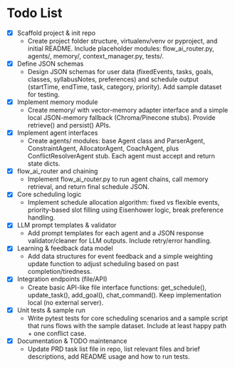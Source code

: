 # Todo List

- [x] Scaffold project & init repo
  - Create project folder structure, virtualenv/venv or pyproject, and initial README. Include placeholder modules: flow_ai_router.py, agents/, memory/, context_manager.py, tests/.
- [x] Define JSON schemas
  - Design JSON schemas for user data (fixedEvents, tasks, goals, classes, syllabusNotes, preferences) and schedule output (startTime, endTime, task, category, priority). Add sample dataset for testing.
- [x] Implement memory module
  - Create memory/ with vector-memory adapter interface and a simple local JSON-memory fallback (Chroma/Pinecone stubs). Provide retrieve() and persist() APIs.
- [x] Implement agent interfaces
  - Create agents/ modules: base Agent class and ParserAgent, ConstraintAgent, AllocatorAgent, CoachAgent, plus ConflictResolverAgent stub. Each agent must accept and return state dicts.
- [x] flow_ai_router and chaining
  - Implement flow_ai_router.py to run agent chains, call memory retrieval, and return final schedule JSON.
- [x] Core scheduling logic
  - Implement schedule allocation algorithm: fixed vs flexible events, priority-based slot filling using Eisenhower logic, break preference handling.
- [x] LLM prompt templates & validator
  - Add prompt templates for each agent and a JSON response validator/cleaner for LLM outputs. Include retry/error handling.
- [x] Learning & feedback data model
  - Add data structures for event feedback and a simple weighting update function to adjust scheduling based on past completion/tiredness.
- [x] Integration endpoints (file/API)
  - Create basic API-like file interface functions: get_schedule(), update_task(), add_goal(), chat_command(). Keep implementation local (no external server).
- [x] Unit tests & sample run
  - Write pytest tests for core scheduling scenarios and a sample script that runs flows with the sample dataset. Include at least happy path + one conflict case.
- [x] Documentation & TODO maintenance
  - Update PRD task list file in repo, list relevant files and brief descriptions, add README usage and how to run tests.
